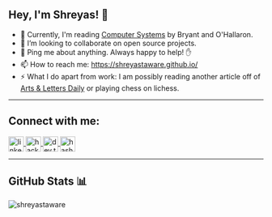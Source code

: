 ## Hey, I'm Shreyas! 👋

* 📖  Currently, I'm reading [Computer Systems](https://www.amazon.in/Computer-Systems-Programmers-Randal-Bryant/dp/013409266X) by Bryant and O'Hallaron.
* 👯  I’m looking to collaborate on open source projects.
* 💬  Ping me about anything. Always happy to help! ✋
* 📫  How to reach me: https://shreyastaware.github.io/
* ⚡  What I do apart from work: I am possibly reading another article off of [Arts & Letters Daily](https://www.aldaily.com/) or playing chess on lichess.

---

## Connect with me:
<p align="left">
  <a href="https://linkedin.com/in/shreyastaware" target="blank">
    <img align="center" src="https://cdn-icons-png.flaticon.com/512/174/174857.png" alt="linkedin" height="30" width="30" />
  </a>
  <a href="https://www.hackerrank.com/shreyastaware" target="blank">
    <img align="center" src="https://cdn.worldvectorlogo.com/logos/hackerrank.svg" alt="hackerrank" height="30" width="30" />
  </a>
  <a href="https://dev.to/shreyastaware" target="blank">
    <img align="center" src="https://cdn.jsdelivr.net/gh/devicons/devicon/icons/devto/devto-original.svg" alt="dev.to" height="30" width="30" />
  </a>
  <a href="https://hashnode.com/@shreyastaware" target="blank">
    <img align="center" src="https://cdn.hashnode.com/res/hashnode/image/upload/v1611244319689/Iy6EUd8k9.png" alt="hashnode" height="30" width="30" />
  </a>
</p>

---

## GitHub Stats 📊
<p>
  <img align="center" src="https://github-readme-stats.vercel.app/api?username=shreyastaware&show_icons=true&locale=en" alt="shreyastaware" />
</p>
